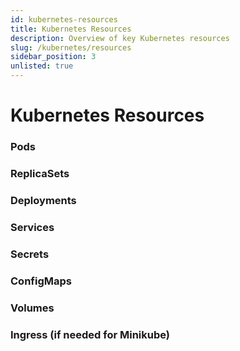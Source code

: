 ```yaml
---
id: kubernetes-resources
title: Kubernetes Resources
description: Overview of key Kubernetes resources
slug: /kubernetes/resources
sidebar_position: 3
unlisted: true
---
```


# Kubernetes Resources

### Pods

### ReplicaSets

### Deployments

### Services

### Secrets

### ConfigMaps

### Volumes

### Ingress (if needed for Minikube)
